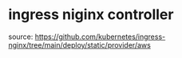 # ingress niginx controller

source: https://github.com/kubernetes/ingress-nginx/tree/main/deploy/static/provider/aws

